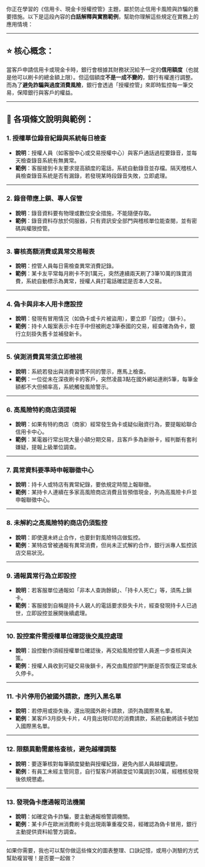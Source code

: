 你正在學習的《信用卡、現金卡授權控管》主題，屬於防止信用卡風險與詐騙的重要措施。以下是這段內容的**白話解釋與實務範例**，幫助你理解這些規定在實務上的應用情境：

---

## ⭐ 核心概念：
當客戶申請信用卡或現金卡時，銀行會根據其財務狀況給予一定的**信用額度**（也就是他可以刷卡的總金額上限）。但這個額度**不是一成不變的**，銀行有權進行調整。而為了**避免詐騙與過度消費風險**，銀行會透過「授權控管」來即時監控每一筆交易，保障銀行與客戶的權益。

---

## 🔐 各項條文說明與範例：

### 1. **授權單位錄音紀錄與系統每日檢查**
- **說明**：授權人員（如客服中心或交易授權中心）與客戶通話過程要錄音，並每天檢查錄音系統有無異常。
- **範例**：客服接到卡友要求提高額度的電話，系統自動錄音並存檔。隔天稽核人員檢查錄音系統是否有漏錄，若發現某時段錄音失敗，立即處理。

---

### 2. **錄音帶應上鎖、專人保管**
- **說明**：錄音資料要有物理或數位安全措施，不能隨便存取。
- **範例**：錄音資料存放於伺服器，只有資訊安全部門與稽核單位能查閱，並有密碼與權限控管。

---

### 3. **審核高額消費或異常交易報表**
- **說明**：控管人員每日需檢查異常消費記錄。
- **範例**：某卡友平常每月刷卡不到1萬元，突然連續兩天刷了3筆10萬的珠寶消費，系統自動標示為異常，授權人員打電話確認是否本人交易。

---

### 4. **偽卡與非本人用卡應設控**
- **說明**：發現有冒用情況（如偽卡或卡片被盜用），要立即「設控」（鎖卡）。
- **範例**：持卡人報案表示卡在手中但被刷走3筆泰國的交易，經查確為偽卡，銀行立刻掛失舊卡並補發新卡。

---

### 5. **偵測消費異常須立即檢視**
- **說明**：系統若發出與消費習慣不同的警示，應馬上檢查。
- **範例**：一位從未在深夜刷卡的客戶，突然凌晨3點在國外網站連刷5筆，每筆金額都不大但頻率高，系統觸發風險警示。

---

### 6. **高風險特約商店須提報**
- **說明**：如果有特約商店（商家）經常發生偽卡或疑似融資行為，要提報給聯合信用卡中心。
- **範例**：某電器行常出現大量小額分期交易，且客戶多為新辦卡，經判斷有套利嫌疑，提報上級單位調查。

---

### 7. **異常資料要準時申報聯徵中心**
- **說明**：持卡人或特店有異常紀錄，要依規定時間上報聯徵。
- **範例**：某持卡人連續在多家高風險商店消費且皆預借現金，列為高風險卡戶並申報聯徵中心。

---

### 8. **未解約之高風險特約商店仍須監控**
- **說明**：即使還未終止合作，也要針對風險特店做監控。
- **範例**：某特店曾被通報有異常消費，但尚未正式解約合作，銀行派專人監控該店交易狀況。

---

### 9. **通報異常行為立即設控**
- **說明**：若客服單位通報如「非本人查詢餘額」、「持卡人死亡」等，須馬上鎖卡。
- **範例**：客服接到自稱是持卡人親人的電話要求掛失卡片，經查發現持卡人已過世，立即設控並展開後續處理。

---

### 10. **設控案件需授權單位確認後交風控處理**
- **說明**：設控動作須經授權單位確認後，再交給風險控管人員進一步查核與決策。
- **範例**：授權人員收到可疑交易後鎖卡，再交由風控部門判斷是否恢復正常或永久停卡。

---

### 11. **卡片停用仍被國外請款，應列入黑名單**
- **說明**：若停用或掛失後，還出現國外刷卡請款，須列為國際黑名單。
- **範例**：某客戶3月掛失卡片，4月竟出現印尼的消費請款，系統自動將該卡號加入國際黑名單。

---

### 12. **限額異動需嚴格查核，避免越權調整**
- **說明**：要逐筆核對每筆額度變動與授權紀錄，避免內部人員越權調整。
- **範例**：有員工未經主管同意，自行幫客戶將額度從10萬調到30萬，經稽核發現後依規懲處。

---

### 13. **發現偽卡應通報司法機關**
- **說明**：如確定偽卡詐騙，要主動通報檢警調機關。
- **範例**：某卡戶在歐洲消費刷卡竟出現兩筆重複交易，經確認為偽卡冒用，銀行主動提供資料給警方調查。

---

如果你需要，我也可以幫你做這些條文的圖表整理、口訣記憶，或用小測驗的方式幫助複習喔！是否要一起做？